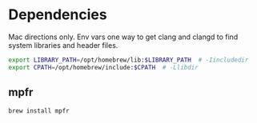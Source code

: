 # Dependencies

Mac directions only. Env vars one way to get clang and clangd to find system libraries
and header files.

```sh
export LIBRARY_PATH=/opt/homebrew/lib:$LIBRARY_PATH  # -Iincludedir
export CPATH=/opt/homebrew/include:$CPATH  # -Llibdir
```

## mpfr

```sh
brew install mpfr
```
